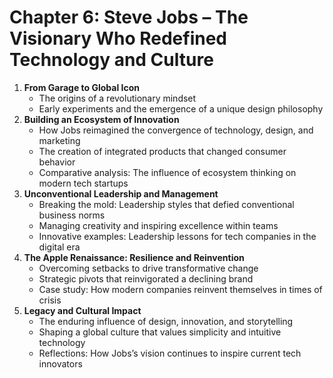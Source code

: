 # **Chapter 6: Steve Jobs – The Visionary Who Redefined Technology and Culture**

1. **From Garage to Global Icon**
   - The origins of a revolutionary mindset
   - Early experiments and the emergence of a unique design philosophy
2. **Building an Ecosystem of Innovation**
   - How Jobs reimagined the convergence of technology, design, and marketing
   - The creation of integrated products that changed consumer behavior
   - Comparative analysis: The influence of ecosystem thinking on modern tech startups
3. **Unconventional Leadership and Management**
   - Breaking the mold: Leadership styles that defied conventional business norms
   - Managing creativity and inspiring excellence within teams
   - Innovative examples: Leadership lessons for tech companies in the digital era
4. **The Apple Renaissance: Resilience and Reinvention**
   - Overcoming setbacks to drive transformative change
   - Strategic pivots that reinvigorated a declining brand
   - Case study: How modern companies reinvent themselves in times of crisis
5. **Legacy and Cultural Impact**
   - The enduring influence of design, innovation, and storytelling
   - Shaping a global culture that values simplicity and intuitive technology
   - Reflections: How Jobs’s vision continues to inspire current tech innovators